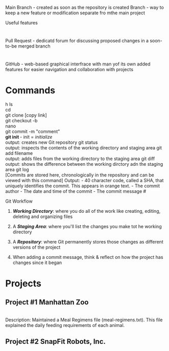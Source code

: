 Main Branch - created as soon as the repository is created
Branch - way to keep a new feature or modification separate fro mthe main project

Useful features
#

Pull Request - dedicatd forum for discussing proposed changes in a soon-to-be merged branch
#

GitHub - web-based graphical interfrace with man yof its own added features for easier navigation and collaboration with projects

#
<h1>Commands</h1>h
ls<br>
cd<br>
git clone [copy link]<br>
git checkout -b<br>
nano<br>
git commit -m "comment"<br>
<b>git init </b> - init = <i>initialize</i><br>
output:
creates new Git repository
git status<br>
output: 
inspects the contents of the working directory and staging area
git add filename<br>
output:
adds files from the working directory to the staging area
git diff<br>
output:
shows the difference between the working dirctory adn the staging area
git log<br> [Commits are stored here, chronologically in the repository and can be viewed with this command]
Output: 
- 40 character code, called a SHA, that uniquely identifies the commit. This appears in orange text.
- The commit author
- The date and time of the commit
- The commit message
#


Git Workflow
1. <b><i>Working Directory</i></b>: where you do all of the work like creating, editing, deleting and organizing files
2. A <b><i>Staging Area</i></b>: where you'll list the changes you make tot he working directory
3. A <b><i>Repository</i></b>: where Git permanently stores those changes as different versions of the project

4. When adding a commit message, think & reflect on how the project has changes since it began

#
<h1> Projects</h1>
<h2>Project #1 Manhattan Zoo</h2>
<br>
Description: Maintained a Meal Regimens file (meal-regimens.txt). This file explained the daily feeding requirements of each animal.
<br>
<h2>Project #2 SnapFit Robots, Inc.</h2>
<br>
